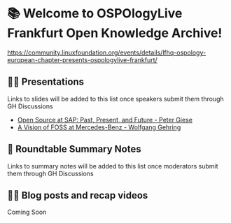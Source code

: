 # 📚 Welcome to OSPOlogyLive Frankfurt Open Knowledge Archive!

https://community.linuxfoundation.org/events/details/lfhq-ospology-european-chapter-presents-ospologylive-frankfurt/

## 👩‍🏫 Presentations

Links to slides will be added to this list once speakers submit them through GH Discussions

* [Open Source at SAP: Past, Present, and Future - Peter Giese](https://github.com/todogroup/ospology/discussions/373)
* [A Vision of FOSS at Mercedes-Benz - Wolfgang Gehring](https://github.com/todogroup/ospology/discussions/372)


## 📝 Roundtable Summary Notes

Links to summary notes will be added to this list once moderators submit them through GH Discussions


## 👩‍🏫 Blog posts and recap videos

Coming Soon

